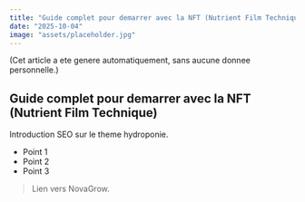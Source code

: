 ```yaml
---
title: "Guide complet pour demarrer avec la NFT (Nutrient Film Technique)"
date: "2025-10-04"
image: "assets/placeholder.jpg"
---
```


(Cet article a ete genere automatiquement, sans aucune donnee personnelle.)

## Guide complet pour demarrer avec la NFT (Nutrient Film Technique)

Introduction SEO sur le theme hydroponie.

- Point 1
- Point 2
- Point 3

> Lien vers NovaGrow.
